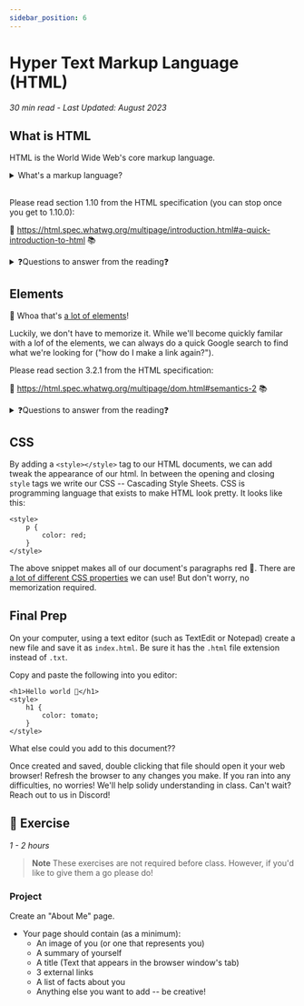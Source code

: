 ```yaml
---
sidebar_position: 6
---
```


# Hyper Text Markup Language (HTML)

_30 min read - Last Updated: August 2023_

## What is HTML

HTML is the World Wide Web's core markup language.

<details>
    <summary>
        What's a markup language?
    </summary>
    A markup language is a computer language that uses tags to define elements within a document. It aims to be human-readable, meaning markup files contain standard words, rather than typical programming syntax.
</details>

<br />

Please read section 1.10 from the HTML specification (you can stop once you get to 1.10.0):

📖 https://html.spec.whatwg.org/multipage/introduction.html#a-quick-introduction-to-html 📚

<details>
    <summary>
        ❓Questions to answer from the reading❓
    </summary>
    <ul>
        <li>How are tags nested?</li>
        <li>Elements can have what?</li>
        <li>What do attributes do?</li>
        <li>What does DOM stand for? What is it?</li>
    </ul>
</details>

## Elements

🤯 Whoa that's [a lot of elements](https://www.w3schools.com/TAGS/default.asp)!

Luckily, we don't have to memorize it. While we'll become quickly familar with a lof of the elements, we can always do a quick Google search to find what we're looking for ("how do I make a link again?").

Please read section 3.2.1 from the HTML specification:

📖 https://html.spec.whatwg.org/multipage/dom.html#semantics-2 📚

<details>
    <summary>
        ❓Questions to answer from the reading❓
    </summary>
    <ul>
        <li>What does "semantics" mean?</li>
    </ul>
</details>

## CSS

By adding a `<style></style>` tag to our HTML documents, we can add tweak the appearance of our html. In between the opening and closing `style` tags we write our CSS -- Cascading Style Sheets. CSS is programming language that exists to make HTML look pretty. It looks like this:

```
<style>
    p {
        color: red;
    }
</style>
```

The above snippet makes all of our document's paragraphs red 🙌. There are [a lot of different CSS properties](https://www.w3schools.com/cssref/index.php) we can use! But don't worry, no memorization required. 

## Final Prep

On your computer, using a text editor (such as TextEdit or Notepad) create a new file and save it as `index.html`. Be sure it has the `.html` file extension instead of `.txt`.

Copy and paste the following into you editor:

```
<h1>Hello world 👋</h1>
<style>
    h1 {
        color: tomato;
    }
</style>
```

What else could you add to this document??

Once created and saved, double clicking that file should open it your web browser! Refresh the browser to any changes you make. If you ran into any difficulties, no worries! We'll help solidy understanding in class. Can't wait? Reach out to us in Discord!

## 💪 Exercise

_1 - 2 hours_

> **Note**
> These exercises are not required before class. However, if you'd like to give them a go please do!

### Project

Create an "About Me" page.

- Your page should contain (as a minimum):
    - An image of you (or one that represents you)
    - A summary of yourself
    - A title (Text that appears in the browser window's tab)
    - 3 external links
    - A list of facts about you
    - Anything else you want to add -- be creative!